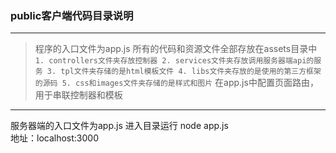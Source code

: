### public客户端代码目录说明
-------
> 程序的入口文件为app.js  所有的代码和资源文件全部存放在assets目录中
    ```
    1. controllers文件夹存放控制器
    2. services文件夹存放调用服务器端api的服务
    3. tpl文件夹存储的是html模板文件
    4. libs文件夹存放的是使用的第三方框架的源码
    5. css和images文件夹存储的是样式和图片
    ```
在app.js中配置页面路由，用于串联控制器和模板

**** 
服务器端的入口文件为app.js
进入目录运行 
    node app.js  
    地址：localhost:3000

